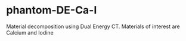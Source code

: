 # phantom-DE-Ca-I

Material decomposition using Dual Energy CT. Materials of interest are Calcium and Iodine
